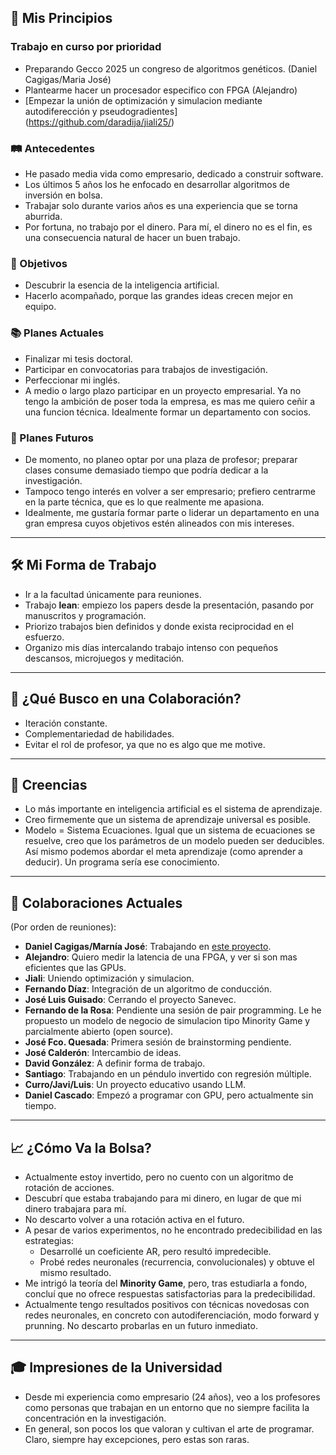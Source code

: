 ## 🌟 Mis Principios  

### Trabajo en curso por prioridad
- Preparando Gecco 2025 un congreso de algoritmos genéticos. (Daniel Cagigas/Maria José)
- Plantearme hacer un procesador especifico con FPGA (Alejandro)
- [Empezar la unión de optimización y simulacion mediante autodiferección y pseudogradientes] (https://github.com/daradija/jiali25/)

### 🛤️ Antecedentes  
- He pasado media vida como empresario, dedicado a construir software.  
- Los últimos 5 años los he enfocado en desarrollar algoritmos de inversión en bolsa.  
- Trabajar solo durante varios años es una experiencia que se torna aburrida.  
- Por fortuna, no trabajo por el dinero. Para mí, el dinero no es el fin, es una consecuencia natural de hacer un buen trabajo.  

### 🎯 Objetivos  
- Descubrir la esencia de la inteligencia artificial.  
- Hacerlo acompañado, porque las grandes ideas crecen mejor en equipo.  

### 📚 Planes Actuales  
- Finalizar mi tesis doctoral.  
- Participar en convocatorias para trabajos de investigación.  
- Perfeccionar mi inglés.
- A medio o largo plazo participar en un proyecto empresarial. Ya no tengo la ambición de poser toda la empresa, es mas me quiero ceñir a una funcion técnica. Idealmente formar un departamento con socios.

### 🔮 Planes Futuros  
- De momento, no planeo optar por una plaza de profesor; preparar clases consume demasiado tiempo que podría dedicar a la investigación.  
- Tampoco tengo interés en volver a ser empresario; prefiero centrarme en la parte técnica, que es lo que realmente me apasiona.  
- Idealmente, me gustaría formar parte o liderar un departamento en una gran empresa cuyos objetivos estén alineados con mis intereses.  

---

## 🛠️ Mi Forma de Trabajo  
- Ir a la facultad únicamente para reuniones.  
- Trabajo **lean**: empiezo los papers desde la presentación, pasando por manuscritos y programación.  
- Priorizo trabajos bien definidos y donde exista reciprocidad en el esfuerzo.  
- Organizo mis días intercalando trabajo intenso con pequeños descansos, microjuegos y meditación.  

---

## 🤝 ¿Qué Busco en una Colaboración?  
- Iteración constante.  
- Complementariedad de habilidades.  
- Evitar el rol de profesor, ya que no es algo que me motive.  

---

## 💭 Creencias  
- Lo más importante en inteligencia artificial es el sistema de aprendizaje.  
- Creo firmemente que un sistema de aprendizaje universal es posible.
- Modelo = Sistema Ecuaciones. Igual que un sistema de ecuaciones se resuelve, creo que los parámetros de un modelo pueden ser deducibles. Así mismo podemos abordar el meta aprendizaje (como aprender a deducir). Un programa sería ese conocimiento.   

---

## 🔗 Colaboraciones Actuales  
(Por orden de reuniones):  
- **Daniel Cagigas/Marnía José**: Trabajando en [este proyecto](https://github.com/daradija/gecco).
- **Alejandro**: Quiero medir la latencia de una FPGA, y ver si son mas eficientes que las GPUs.
- **Jiali**: Uniendo optimización y simulacion.
- **Fernando Díaz**: Integración de un algoritmo de conducción.  
- **José Luis Guisado**: Cerrando el proyecto Sanevec.  
- **Fernando de la Rosa**: Pendiente una sesión de pair programming. Le he propuesto un modelo de negocio de simulacion tipo Minority Game y parcialmente abierto (open source).  
- **José Fco. Quesada**: Primera sesión de brainstorming pendiente.  
- **José Calderón**: Intercambio de ideas.  
- **David González**: A definir forma de trabajo.  
- **Santiago**: Trabajando en un péndulo invertido con regresión múltiple.  
- **Curro/Javi/Luis**: Un proyecto educativo usando LLM.
- **Daniel Cascado**: Empezó a programar con GPU, pero actualmente sin tiempo.  

---

## 📈 ¿Cómo Va la Bolsa?  
- Actualmente estoy invertido, pero no cuento con un algoritmo de rotación de acciones.  
- Descubrí que estaba trabajando para mi dinero, en lugar de que mi dinero trabajara para mí.  
- No descarto volver a una rotación activa en el futuro.  
- A pesar de varios experimentos, no he encontrado predecibilidad en las estrategias:  
  - Desarrollé un coeficiente AR, pero resultó impredecible.  
  - Probé redes neuronales (recurrencia, convolucionales) y obtuve el mismo resultado.  
- Me intrigó la teoría del **Minority Game**, pero, tras estudiarla a fondo, concluí que no ofrece respuestas satisfactorias para la predecibilidad.
- Actualmente tengo resultados positivos con técnicas novedosas con redes neuronales, en concreto con autodiferenciación, modo forward y prunning. No descarto probarlas en un futuro inmediato.

---

## 🎓 Impresiones de la Universidad  
- Desde mi experiencia como empresario (24 años), veo a los profesores como personas que trabajan en un entorno que no siempre facilita la concentración en la investigación.  
- En general, son pocos los que valoran y cultivan el arte de programar. Claro, siempre hay excepciones, pero estas son raras.  
